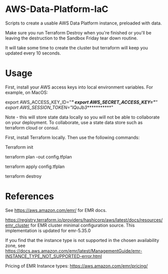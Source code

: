 
# AWS-Data-Platform-IaC
Scripts to create a usable AWS Data Platform instance, preloaded with data. 

Make sure you run Terraform Destroy when you're finished or you'll be leaving the destruction to the Sandbox Friday tear down routine.

It will take some time to create the cluster but terraform will keep you updated every 10 seconds.

# Usage

First, install your AWS access keys into local environment variables.
For example, on MacOS:

export AWS_ACCESS_KEY_ID="*************"
export AWS_SECRET_ACCESS_KEY="************"
export AWS_SESSION_TOKEN="IQoJb3************"



Note - this will store state data locally so you will not be able to collaborate on your deployment. 
To collaborate, use a state data store such as terraform cloud or consul.

First, install Terraform locally. Then use the following commands:

Terraform init

terraform plan -out config.tfplan

terraform apply config.tfplan

terraform destroy


# References
See https://aws.amazon.com/emr/ for EMR docs.

https://registry.terraform.io/providers/hashicorp/aws/latest/docs/resources/emr_cluster
for EMR cluster minimal configuration source. This implementation is updated for emr-5.35.0

If you find that the instance type is not supported in the chosen availability zone, see
https://docs.aws.amazon.com/emr/latest/ManagementGuide/emr-INSTANCE_TYPE_NOT_SUPPORTED-error.html

Pricing of EMR Instance types:
https://aws.amazon.com/emr/pricing/
